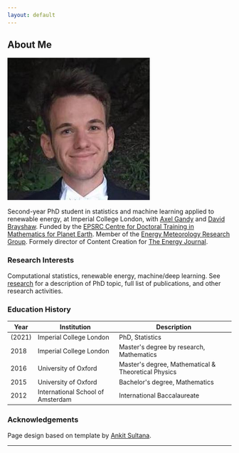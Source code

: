 ```yaml
---
layout: default
---
```



## About Me 

<img class="profile-picture" src="images/adriaan.jpg">

Second-year PhD student in statistics and machine learning applied to renewable energy, at Imperial College London, with [Axel Gandy](http://wwwf.imperial.ac.uk/~agandy/) and [David Brayshaw](https://research.reading.ac.uk/meteorology/people/david-brayshaw/). Funded by the [EPSRC Centre for Doctoral Training in Mathematics for Planet Earth](https://www.mpecdt.org). Member of the [Energy Meteorology Research Group](https://research.reading.ac.uk/met-energy/). Formely director of Content Creation for [The Energy Journal](http://energyjournal.co.uk).


###  Research Interests

Computational statistics, renewable energy, machine/deep learning. See [research](research) for a description of PhD topic, full list of publications, and other research activities.




### Education History

Year | Institution | Description
----- | ------- | ------------------
(2021) | Imperial College London | PhD, Statistics
2018 | Imperial College London | Master's degree by research, Mathematics
2016 | University of Oxford | Master's degree, Mathematical & Theoretical Physics
2015 | University of Oxford | Bachelor's degree, Mathematics
2012 | International School of Amsterdam | International Baccalaureate




### Acknowledgements

Page design based on template by [Ankit Sultana](https://github.com/ankitsultana).


---
